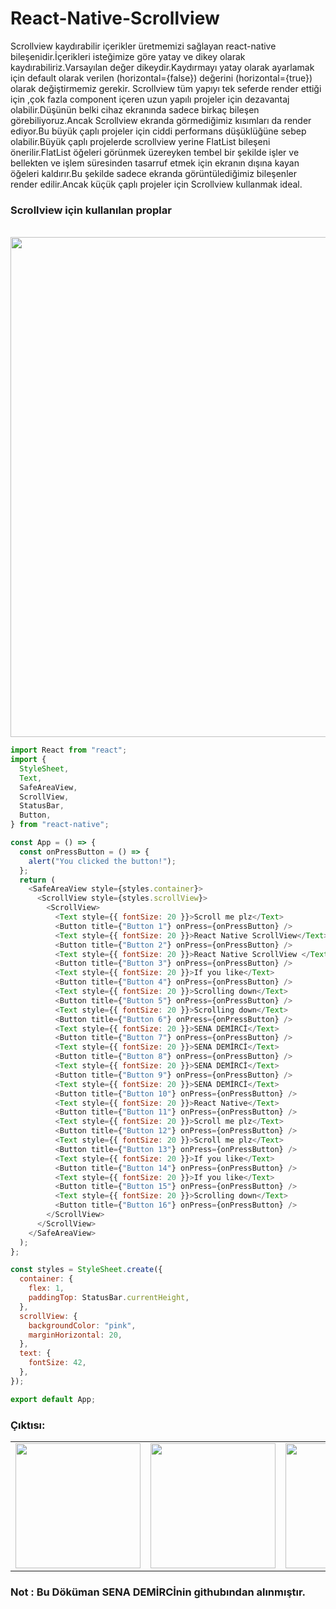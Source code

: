 # React-Native-Scrollview

Scrollview kaydırabilir içerikler üretmemizi sağlayan react-native bileşenidir.İçerikleri isteğimize göre yatay ve dikey olarak kaydırabiliriz.Varsayılan değer dikeydir.Kaydırmayı yatay olarak ayarlamak için default olarak verilen (horizontal={false}) değerini (horizontal={true}) olarak değiştirmemiz gerekir.
Scrollview tüm yapıyı tek seferde render ettiği için ,çok fazla component içeren uzun yapılı projeler için dezavantaj olabilir.Düşünün belki cihaz ekranında sadece birkaç bileşen görebiliyoruz.Ancak Scrollview ekranda görmediğimiz kısımları da render ediyor.Bu büyük çaplı projeler için ciddi performans düşüklüğüne sebep olabilir.Büyük çaplı projelerde scrollview yerine FlatList bileşeni önerilir.FlatList öğeleri görünmek üzereyken tembel bir şekilde işler ve bellekten ve işlem süresinden tasarruf etmek için ekranın dışına kayan öğeleri kaldırır.Bu şekilde sadece ekranda görüntülediğimiz bileşenler render edilir.Ancak küçük çaplı projeler için Scrollview kullanmak ideal.

### Scrollview için kullanılan proplar

 <br>
<img src="https://github.com/demircisena/React-Native-Scrollview/blob/main/scrollview%20props.png" width="800px" heigth="400">

```javascript
import React from "react";
import {
  StyleSheet,
  Text,
  SafeAreaView,
  ScrollView,
  StatusBar,
  Button,
} from "react-native";

const App = () => {
  const onPressButton = () => {
    alert("You clicked the button!");
  };
  return (
    <SafeAreaView style={styles.container}>
      <ScrollView style={styles.scrollView}>
        <ScrollView>
          <Text style={{ fontSize: 20 }}>Scroll me plz</Text>
          <Button title={"Button 1"} onPress={onPressButton} />
          <Text style={{ fontSize: 20 }}>React Native ScrollView</Text>
          <Button title={"Button 2"} onPress={onPressButton} />
          <Text style={{ fontSize: 20 }}>React Native ScrollView </Text>
          <Button title={"Button 3"} onPress={onPressButton} />
          <Text style={{ fontSize: 20 }}>If you like</Text>
          <Button title={"Button 4"} onPress={onPressButton} />
          <Text style={{ fontSize: 20 }}>Scrolling down</Text>
          <Button title={"Button 5"} onPress={onPressButton} />
          <Text style={{ fontSize: 20 }}>Scrolling down</Text>
          <Button title={"Button 6"} onPress={onPressButton} />
          <Text style={{ fontSize: 20 }}>SENA DEMİRCİ</Text>
          <Button title={"Button 7"} onPress={onPressButton} />
          <Text style={{ fontSize: 20 }}>SENA DEMİRCİ</Text>
          <Button title={"Button 8"} onPress={onPressButton} />
          <Text style={{ fontSize: 20 }}>SENA DEMİRCİ</Text>
          <Button title={"Button 9"} onPress={onPressButton} />
          <Text style={{ fontSize: 20 }}>SENA DEMİRCİ</Text>
          <Button title={"Button 10"} onPress={onPressButton} />
          <Text style={{ fontSize: 20 }}>React Native</Text>
          <Button title={"Button 11"} onPress={onPressButton} />
          <Text style={{ fontSize: 20 }}>Scroll me plz</Text>
          <Button title={"Button 12"} onPress={onPressButton} />
          <Text style={{ fontSize: 20 }}>Scroll me plz</Text>
          <Button title={"Button 13"} onPress={onPressButton} />
          <Text style={{ fontSize: 20 }}>If you like</Text>
          <Button title={"Button 14"} onPress={onPressButton} />
          <Text style={{ fontSize: 20 }}>If you like</Text>
          <Button title={"Button 15"} onPress={onPressButton} />
          <Text style={{ fontSize: 20 }}>Scrolling down</Text>
          <Button title={"Button 16"} onPress={onPressButton} />
        </ScrollView>
      </ScrollView>
    </SafeAreaView>
  );
};

const styles = StyleSheet.create({
  container: {
    flex: 1,
    paddingTop: StatusBar.currentHeight,
  },
  scrollView: {
    backgroundColor: "pink",
    marginHorizontal: 20,
  },
  text: {
    fontSize: 42,
  },
});

export default App;
```

### Çıktısı:

<table class="image-table">
<tbody>
<tr>
<td>
<img src="https://github.com/demircisena/React-Native-Scrollview/blob/main/Screenshot_20221104-095813_AwesomeProject.jpg" width="200" heigth="100" >
</td>
<td>
<img src="https://github.com/demircisena/React-Native-Scrollview/blob/main/Screenshot_20221104-095821_AwesomeProject.jpg" width="200" heigth="100">
</td>
<td>
<img src="https://github.com/demircisena/React-Native-Scrollview/blob/main/Screenshot_20221104-101516_AwesomeProject.jpg" width="200" heigth="100">
</td>
</tr>
</tbody>
</table>  

### Not : Bu Döküman SENA DEMİRCİnin githubından alınmıştır. 
